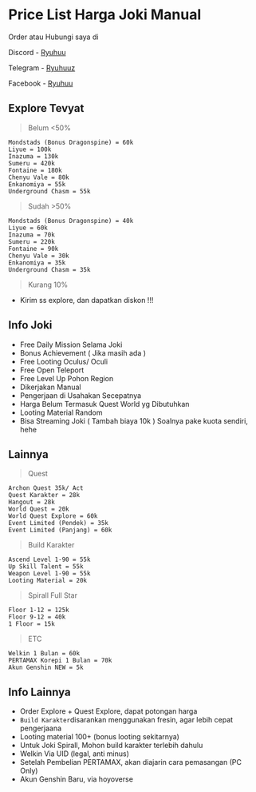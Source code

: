 # Price List Harga Joki Manual
Order atau Hubungi saya di

Discord - [Ryuhuu](<https://discordapp.com/users/1027790097699045427>)

Telegram - [Ryuhuuz](<https://t.me/Ryuhuuz>)

Facebook - [Ryuhuu](<https://www.facebook.com/profile.php?id=61557697891306&mibextid=ZbWKwL>)



## Explore Tevyat
> Belum <50% 
```
Mondstads (Bonus Dragonspine) = 60k
Liyue = 100k
Inazuma = 130k
Sumeru = 420k
Fontaine = 180k
Chenyu Vale = 80k
Enkanomiya = 55k
Underground Chasm = 55k
```

> Sudah >50% 
```
Mondstads (Bonus Dragonspine) = 40k
Liyue = 60k
Inazuma = 70k
Sumeru = 220k
Fontaine = 90k
Chenyu Vale = 30k
Enkanomiya = 35k
Underground Chasm = 35k
```

> Kurang 10% 
- Kirim ss explore, dan dapatkan diskon !!!

## Info Joki
- Free Daily Mission Selama Joki
- Bonus Achievement ( Jika masih ada )
- Free Looting Oculus/ Oculi
- Free Open Teleport
- Free Level Up Pohon Region
- Dikerjakan Manual
- Pengerjaan di Usahakan Secepatnya
- Harga Belum Termasuk Quest World yg Dibutuhkan
- Looting Material Random
- Bisa Streaming Joki ( Tambah biaya 10k )
 Soalnya pake kuota sendiri, hehe

## Lainnya
> Quest
```
Archon Quest 35k/ Act
Quest Karakter = 28k
Hangout = 28k
World Quest = 20k
World Quest Explore = 60k 
Event Limited (Pendek) = 35k
Event Limited (Panjang) = 60k
```

> Build Karakter
```
Ascend Level 1-90 = 55k
Up Skill Talent = 55k
Weapon Level 1-90 = 55k
Looting Material = 20k
```

> Spirall Full Star
```
Floor 1-12 = 125k
Floor 9-12 = 40k
1 Floor = 15k
```

> ETC
```
Welkin 1 Bulan = 60k
PERTAMAX Korepi 1 Bulan = 70k
Akun Genshin NEW = 5k
```

## Info Lainnya
- Order Explore + Quest Explore, dapat potongan harga
- ` Build Karakter `disarankan menggunakan fresin, agar lebih cepat pengerjaana
- Looting material 100+ (bonus looting sekitarnya)
- Untuk Joki Spirall, Mohon build karakter terlebih dahulu
- Welkin Via UID (legal, anti minus)
- Setelah Pembelian PERTAMAX, akan diajarin cara pemasangan (PC Only)
- Akun Genshin Baru, via hoyoverse
